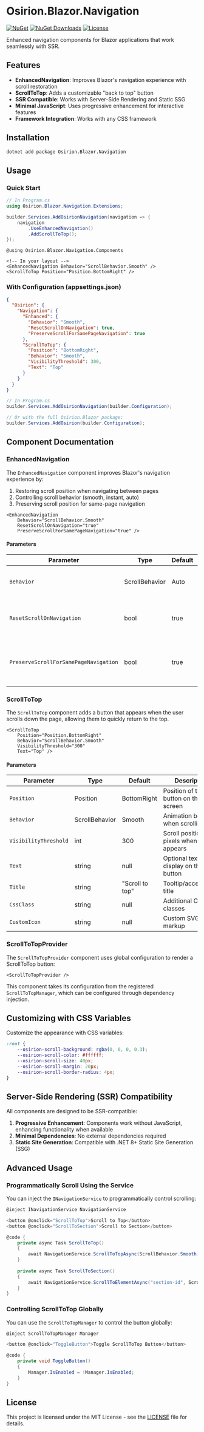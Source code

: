 # Osirion.Blazor.Navigation

[![NuGet](https://img.shields.io/nuget/v/Osirion.Blazor.Navigation)](https://www.nuget.org/packages/Osirion.Blazor.Navigation)
[![NuGet Downloads](https://img.shields.io/nuget/dt/Osirion.Blazor)](https://www.nuget.org/packages/Osirion.Blazor.Navigation)
[![License](https://img.shields.io/github/license/obrana-boranija/Osirion.Blazor)](https://github.com/obrana-boranija/Osirion.Blazor/blob/master/LICENSE.txt)

Enhanced navigation components for Blazor applications that work seamlessly with SSR.

## Features

- **EnhancedNavigation**: Improves Blazor's navigation experience with scroll restoration
- **ScrollToTop**: Adds a customizable "back to top" button
- **SSR Compatible**: Works with Server-Side Rendering and Static SSG
- **Minimal JavaScript**: Uses progressive enhancement for interactive features
- **Framework Integration**: Works with any CSS framework

## Installation

```bash
dotnet add package Osirion.Blazor.Navigation
```

## Usage

### Quick Start

```csharp
// In Program.cs
using Osirion.Blazor.Navigation.Extensions;

builder.Services.AddOsirionNavigation(navigation => {
    navigation
        .UseEnhancedNavigation()
        .AddScrollToTop();
});
```

```razor
@using Osirion.Blazor.Navigation.Components

<!-- In your layout -->
<EnhancedNavigation Behavior="ScrollBehavior.Smooth" />
<ScrollToTop Position="Position.BottomRight" />
```

### With Configuration (appsettings.json)

```json
{
  "Osirion": {
    "Navigation": {
      "Enhanced": {
        "Behavior": "Smooth",
        "ResetScrollOnNavigation": true,
        "PreserveScrollForSamePageNavigation": true
      },
      "ScrollToTop": {
        "Position": "BottomRight",
        "Behavior": "Smooth",
        "VisibilityThreshold": 300,
        "Text": "Top"
      }
    }
  }
}
```

```csharp
// In Program.cs
builder.Services.AddOsirionNavigation(builder.Configuration);

// Or with the full Osirion.Blazor package:
builder.Services.AddOsirion(builder.Configuration);
```

## Component Documentation

### EnhancedNavigation

The `EnhancedNavigation` component improves Blazor's navigation experience by:

1. Restoring scroll position when navigating between pages
2. Controlling scroll behavior (smooth, instant, auto)
3. Preserving scroll position for same-page navigation

```razor
<EnhancedNavigation 
    Behavior="ScrollBehavior.Smooth"
    ResetScrollOnNavigation="true"
    PreserveScrollForSamePageNavigation="true" />
```

#### Parameters

| Parameter | Type | Default | Description |
|-----------|------|---------|-------------|
| `Behavior` | ScrollBehavior | Auto | Controls the scroll animation behavior |
| `ResetScrollOnNavigation` | bool | true | Whether to reset scroll position when navigating |
| `PreserveScrollForSamePageNavigation` | bool | true | Whether to maintain scroll position for same-page navigation |

### ScrollToTop

The `ScrollToTop` component adds a button that appears when the user scrolls down the page, allowing them to quickly return to the top.

```razor
<ScrollToTop 
    Position="Position.BottomRight" 
    Behavior="ScrollBehavior.Smooth"
    VisibilityThreshold="300" 
    Text="Top" />
```

#### Parameters

| Parameter | Type | Default | Description |
|-----------|------|---------|-------------|
| `Position` | Position | BottomRight | Position of the button on the screen |
| `Behavior` | ScrollBehavior | Smooth | Animation behavior when scrolling |
| `VisibilityThreshold` | int | 300 | Scroll position in pixels when button appears |
| `Text` | string | null | Optional text to display on the button |
| `Title` | string | "Scroll to top" | Tooltip/accessibility title |
| `CssClass` | string | null | Additional CSS classes |
| `CustomIcon` | string | null | Custom SVG icon markup |

### ScrollToTopProvider

The `ScrollToTopProvider` component uses global configuration to render a ScrollToTop button:

```razor
<ScrollToTopProvider />
```

This component takes its configuration from the registered `ScrollToTopManager`, which can be configured through dependency injection.

## Customizing with CSS Variables

Customize the appearance with CSS variables:

```css
:root {
    --osirion-scroll-background: rgba(0, 0, 0, 0.3);
    --osirion-scroll-color: #ffffff;
    --osirion-scroll-size: 40px;
    --osirion-scroll-margin: 20px;
    --osirion-scroll-border-radius: 4px;
}
```

## Server-Side Rendering (SSR) Compatibility

All components are designed to be SSR-compatible:

1. **Progressive Enhancement**: Components work without JavaScript, enhancing functionality when available
2. **Minimal Dependencies**: No external dependencies required
3. **Static Site Generation**: Compatible with .NET 8+ Static Site Generation (SSG)

## Advanced Usage

### Programmatically Scroll Using the Service

You can inject the `INavigationService` to programmatically control scrolling:

```csharp
@inject INavigationService NavigationService

<button @onclick="ScrollToTop">Scroll to Top</button>
<button @onclick="ScrollToSection">Scroll to Section</button>

@code {
    private async Task ScrollToTop()
    {
        await NavigationService.ScrollToTopAsync(ScrollBehavior.Smooth);
    }
    
    private async Task ScrollToSection()
    {
        await NavigationService.ScrollToElementAsync("section-id", ScrollBehavior.Smooth);
    }
}
```

### Controlling ScrollToTop Globally

You can use the `ScrollToTopManager` to control the button globally:

```csharp
@inject ScrollToTopManager Manager

<button @onclick="ToggleButton">Toggle ScrollToTop Button</button>

@code {
    private void ToggleButton()
    {
        Manager.IsEnabled = !Manager.IsEnabled;
    }
}
```

## License

This project is licensed under the MIT License - see the [LICENSE](https://github.com/obrana-boranija/Osirion.Blazor/blob/master/LICENSE.txt) file for details.